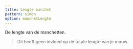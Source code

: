 ```yaml
---
title: Lengte manchet
pattern: simon
option: manchetLengte
---
```


De lengte van de manchetten.

> Dit heeft geen invloed op de totale lengte van je mouw.